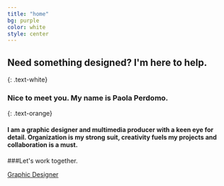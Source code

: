 ```yaml
---
title: "home"
bg: purple
color: white
style: center
---
```


## Need something designed? I'm here to help.
{: .text-white}

<span class="fa-stack subtlecircle" style="font-size:100px; background:rgba(255,166,0,0.1)">
  <i class="fa fa-circle fa-stack-2x text-white"></i>
  <i class="fa fa-bicycle fa-stack-1x text-orange"></i>
</span>

### Nice to meet you. My name is Paola Perdomo.
{: .text-orange}

#### I am a graphic designer and multimedia producer with a keen eye for detail. Organization is my strong suit, creativity fuels my projects and collaboration is a must. 

###Let's work together.

<span id="forkongithub">
  <a href="{{ site.source_link }}" class="bg-orange">
    Graphic Designer
  </a>
</span>
